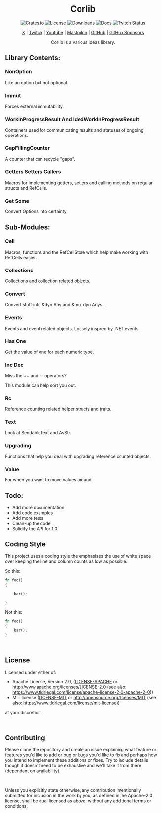 <div align="center">

# Corlib

[![Crates.io](https://img.shields.io/crates/v/corlib)](https://crates.io/crates/corlib)
[![License](https://img.shields.io/badge/license-MIT%2FApache-blue)](#license)
[![Downloads](https://img.shields.io/crates/d/corlib)](https://crates.io/crates/corlib)
[![Docs](https://docs.rs/corlib/badge.svg)](https://docs.rs/corlib/latest/corlib/)
[![Twitch Status](https://img.shields.io/twitch/status/coruscateor)](https://www.twitch.tv/coruscateor)

[X](https://twitter.com/Coruscateor) | 
[Twitch](https://www.twitch.tv/coruscateor) | 
[Youtube](https://www.youtube.com/@coruscateor) | 
[Mastodon](https://mastodon.social/@Coruscateor) | 
[GitHub](https://github.com/coruscateor) | 
[GitHub Sponsors](https://github.com/sponsors/coruscateor)

Corlib is a various ideas library.  

</div>

## Library Contents:    

### NonOption

Like an option but not optional.

### Immut

Forces external immutability.

### WorkInProgressResult And IdedWorkInProgressResult

Containers used for communicating results and statuses of ongoing operations.

### GapFillingCounter

A counter that can recycle "gaps".

### Getters Setters Callers

Macros for implementing getters, setters and calling methods on regular structs and RefCells.

### Get Some

Convert Options into certainty.

## Sub-Modules:

### Cell

Macros, functions and the RefCellStore which help make working with RefCells easier.

### Collections

Collections and collection related objects.

### Convert

Convert stuff into &dyn Any and &mut dyn Anys.

### Events

Events and event related objects. Loosely inspred by .NET events.

### Has One

Get the value of one for each numeric type.

### Inc Dec

Miss the ++ and -\- operators?

This module can help sort you out.

### Rc

Reference counting related helper structs and traits.

### Text

Look at SendableText and AsStr.

### Upgrading

Functions that help you deal with upgrading reference counted objects.

### Value

For when you want to move values around.

## Todo:

- Add more documentation
- Add code examples
- Add more tests
- Clean-up the code
- Solidify the API for 1.0

## Coding Style

This project uses a coding style the emphasises the use of white space over keeping the line and column counts as low as possible.

So this:

```rust
fn foo()
{

    bar();

}

```

Not this:

```rust
fn foo()
{
    bar();
}

```

<br/>

## License

Licensed under either of:

- Apache License, Version 2.0, ([LICENSE-APACHE](./LICENSE-APACHE) or http://www.apache.org/licenses/LICENSE-2.0 (see also: https://www.tldrlegal.com/license/apache-license-2-0-apache-2-0))
- MIT license ([LICENSE-MIT](./LICENSE-MIT) or http://opensource.org/licenses/MIT (see also: https://www.tldrlegal.com/license/mit-license))

at your discretion

<br/>

## Contributing

Please clone the repository and create an issue explaining what feature or features you'd like to add or bug or bugs you'd like to fix and perhaps how you intend to implement these additions or fixes. Try to include details though it doesn't need to be exhaustive and we'll take it from there (dependant on availability).

<br/>

Unless you explicitly state otherwise, any contribution intentionally submitted for inclusion in the work by you, as defined in the Apache-2.0 license, shall be dual licensed as above, without any additional terms or conditions.


